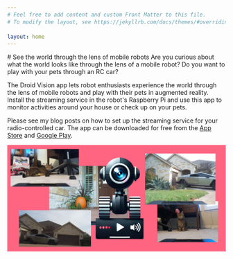 ```yaml
---
# Feel free to add content and custom Front Matter to this file.
# To modify the layout, see https://jekyllrb.com/docs/themes/#overriding-theme-defaults

layout: home
---
```

<link rel="shortcut icon" type="image/x-icon" href="favicon.ico">
# See the world through the lens of mobile robots 
Are you curious about what the world looks like through the lens of a mobile robot? Do you want to play with your pets through an RC car?

The Droid Vision app lets robot enthusiasts experience the world through the lens of mobile robots and play with their pets in augmented reality. Install the streaming service in the robot's Raspberry Pi and use this app to monitor activities around your house or check up on your pets. 

Please see my blog posts on how to set up the streaming service for your radio-controlled car. The app can be downloaded for free from the [App Store](https://apps.apple.com/us/app/droid-vision/id6737351549) and [Google Play](https://play.google.com/store/apps/details?id=ai.modularmachines.droidvision&hl=en-US). 

[![Droid Vision](./assets/Feature_graphic.png)](./assets/Feature_graphic_large.png)

<br/>
